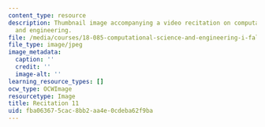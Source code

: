 ```yaml
---
content_type: resource
description: Thumbnail image accompanying a video recitation on computational science
  and engineering.
file: /media/courses/18-085-computational-science-and-engineering-i-fall-2008/fba063675cac8bb2aa4e0cdeba62f9ba_r11.jpg
file_type: image/jpeg
image_metadata:
  caption: ''
  credit: ''
  image-alt: ''
learning_resource_types: []
ocw_type: OCWImage
resourcetype: Image
title: Recitation 11
uid: fba06367-5cac-8bb2-aa4e-0cdeba62f9ba
---
```

